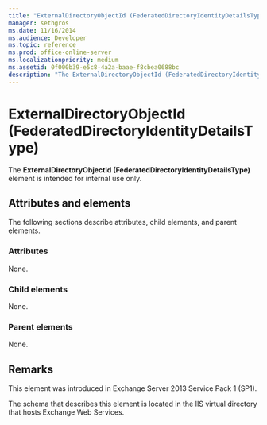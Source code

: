 ```yaml
---
title: "ExternalDirectoryObjectId (FederatedDirectoryIdentityDetailsType)"
manager: sethgros
ms.date: 11/16/2014
ms.audience: Developer
ms.topic: reference
ms.prod: office-online-server
ms.localizationpriority: medium
ms.assetid: 0f000b39-e5c8-4a2a-baae-f8cbea0688bc
description: "The ExternalDirectoryObjectId (FederatedDirectoryIdentityDetailsType) element is intended for internal use only."
---
```


# ExternalDirectoryObjectId (FederatedDirectoryIdentityDetailsType)

The **ExternalDirectoryObjectId (FederatedDirectoryIdentityDetailsType)** element is intended for internal use only. 

## Attributes and elements

The following sections describe attributes, child elements, and parent elements.
  
### Attributes

None.
  
### Child elements

None.
  
### Parent elements

None.
  
## Remarks

This element was introduced in Exchange Server 2013 Service Pack 1 (SP1).
  
The schema that describes this element is located in the IIS virtual directory that hosts Exchange Web Services.
  

